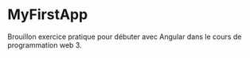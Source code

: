 # MyFirstApp
Brouillon exercice pratique pour débuter avec Angular dans le cours de programmation web 3.
